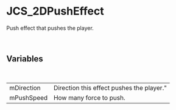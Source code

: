 <div id="content-header">
  <h1>JCS_2DPushEffect</h1>
</div>

<p>
  Push effect that pushes the player.
</p>


<br/>
<h2>Variables</h2>
<br/>

<table>
  <tr>
    <td>mDirection</td>
    <td>Direction this effect pushes the player."</td>
  </tr>
  <tr>
    <td>mPushSpeed</td>
    <td>How many force to push.</td>
  </tr>
</table>
